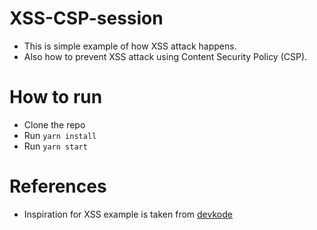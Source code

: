 # XSS-CSP-session
- This is simple example of how XSS attack happens.
- Also how to prevent XSS attack using Content Security Policy (CSP).

# How to run
- Clone the repo
- Run `yarn install`
- Run `yarn start`

# References
- Inspiration for XSS example is taken from [devkode](https://github.com/devkodeio)